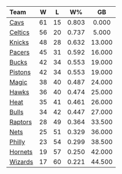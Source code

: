 | Team                            |  W  |  L  |  W%   |   GB   |
|:--------------------------------|:---:|:---:|:-----:|:------:|
| [Cavs](/r/clevelandcavs)        | 61  | 15  | 0.803 | 0.000  |
| [Celtics](/r/bostonceltics)     | 56  | 20  | 0.737 | 5.000  |
| [Knicks](/r/NYKnicks)           | 48  | 28  | 0.632 | 13.000 |
| [Pacers](/r/pacers)             | 45  | 31  | 0.592 | 16.000 |
| [Bucks](/r/MkeBucks)            | 42  | 34  | 0.553 | 19.000 |
| [Pistons](/r/DetroitPistons)    | 42  | 34  | 0.553 | 19.000 |
| [Magic](/r/OrlandoMagic)        | 38  | 40  | 0.487 | 24.000 |
| [Hawks](/r/AtlantaHawks)        | 36  | 40  | 0.474 | 25.000 |
| [Heat](/r/heat)                 | 35  | 41  | 0.461 | 26.000 |
| [Bulls](/r/chicagobulls)        | 34  | 42  | 0.447 | 27.000 |
| [Raptors](/r/torontoraptors)    | 28  | 49  | 0.364 | 33.500 |
| [Nets](/r/GoNets)               | 25  | 51  | 0.329 | 36.000 |
| [Philly](/r/sixers)             | 23  | 54  | 0.299 | 38.500 |
| [Hornets](/r/CharlotteHornets)  | 19  | 57  | 0.250 | 42.000 |
| [Wizards](/r/washingtonwizards) | 17  | 60  | 0.221 | 44.500 |
